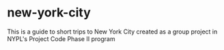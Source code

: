 # new-york-city
This is a guide to short trips to New York City created as a group project in NYPL's Project Code Phase II program

